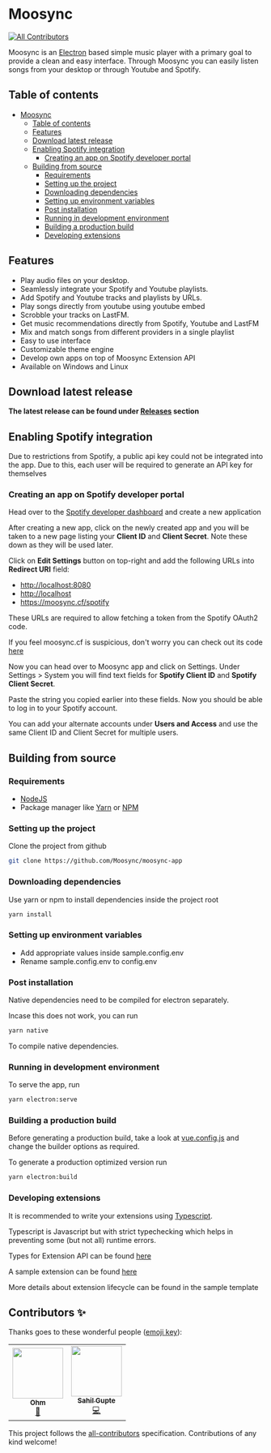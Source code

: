 # Moosync
<!-- ALL-CONTRIBUTORS-BADGE:START - Do not remove or modify this section -->
[![All Contributors](https://img.shields.io/badge/all_contributors-1-orange.svg?style=flat-square)](#contributors-)
<!-- ALL-CONTRIBUTORS-BADGE:END -->

Moosync is an [Electron](https://www.electronjs.org/) based simple music player with a primary goal to provide a clean and easy interface. Through Moosync you can easily listen songs from your desktop or through Youtube and Spotify.

## Table of contents

- [Moosync](#moosync)
  - [Table of contents](#table-of-contents)
  - [Features](#features)
  - [Download latest release](#download-latest-release)
  - [Enabling Spotify integration](#enabling-spotify-integration)
    - [Creating an app on Spotify developer portal](#creating-an-app-on-spotify-developer-portal)
  - [Building from source](#building-from-source)
    - [Requirements](#requirements)
    - [Setting up the project](#setting-up-the-project)
    - [Downloading dependencies](#downloading-dependencies)
    - [Setting up environment variables](#setting-up-environment-variables)
    - [Post installation](#post-installation)
    - [Running in development environment](#running-in-development-environment)
    - [Building a production build](#building-a-production-build)
    - [Developing extensions](#developing-extensions)

## Features

- Play audio files on your desktop.
- Seamlessly integrate your Spotify and Youtube playlists.
- Add Spotify and Youtube tracks and playlists by URLs.
- Play songs directly from youtube using youtube embed
- Scrobble your tracks on LastFM.
- Get music recommendations directly from Spotify, Youtube and LastFM
- Mix and match songs from different providers in a single playlist
- Easy to use interface
- Customizable theme engine
- Develop own apps on top of Moosync Extension API
- Available on Windows and Linux

## Download latest release

**The latest release can be found under [Releases](https://github.com/Moosync/Moosync/releases) section**

## Enabling Spotify integration

Due to restrictions from Spotify, a public api key could not be integrated into the app.
Due to this, each user will be required to generate an API key for themselves

### Creating an app on Spotify developer portal

Head over to the [Spotify developer dashboard](https://developer.spotify.com/dashboard/applications) and create a new application

After creating a new app, click on the newly created app and you will be taken to a new page listing your **Client ID** and **Client Secret**. Note these down as they will be used later.

Click on **Edit Settings** button on top-right and add the following URLs into **Redirect URI** field:

- <http://localhost:8080>
- <http://localhost>
- <https://moosync.cf/spotify>

These URLs are required to allow fetching a token from the Spotify OAuth2 code.

If you feel moosync.cf is suspicious, don't worry you can check out its code [here](https://github.com/Moosync/Moosync.github.io)

Now you can head over to Moosync app and click on Settings. Under Settings > System you will find text fields for **Spotify Client ID** and **Spotify Client Secret**.

Paste the string you copied earlier into these fields. Now you should be able to log in to your Spotify account.

You can add your alternate accounts under **Users and Access** and use the same Client ID and Client Secret for multiple users.

## Building from source

### Requirements

- [NodeJS](https://nodejs.org/en/)
- Package manager like [Yarn](https://yarnpkg.com/getting-started/install) or [NPM](https://www.npmjs.com/)

### Setting up the project

Clone the project from github

``` bash
git clone https://github.com/Moosync/moosync-app
```

### Downloading dependencies

Use yarn or npm to install dependencies inside the project root

``` bash
yarn install
```

### Setting up environment variables

- Add appropriate values inside sample.config.env
- Rename sample.config.env to config.env

### Post installation

Native dependencies need to be compiled for electron separately.

Incase this does not work, you can run

``` bash
yarn native
```

To compile native dependencies.

### Running in development environment

To serve the app, run

```bash
yarn electron:serve
```

### Building a production build

Before generating a production build, take a look at [vue.config.js](https://github.com/Moosync/moosync-app/blob/main/vue.config.js) and change the builder options as required.

To generate a production optimized version run

``` bash
yarn electron:build
```

### Developing extensions

It is recommended to write your extensions using [Typescript](https://www.typescriptlang.org/).

Typescript is Javascript but with strict typechecking which helps in preventing some (but not all) runtime errors.

Types for Extension API can be found [here](https://github.com/Moosync/extension-api-types)

A sample extension can be found [here](https://github.com/Moosync/extension-typescript-template)

More details about extension lifecycle can be found in the sample template

## Contributors ✨

Thanks goes to these wonderful people ([emoji key](https://allcontributors.org/docs/en/emoji-key)):

<!-- ALL-CONTRIBUTORS-LIST:START - Do not remove or modify this section -->
<!-- prettier-ignore-start -->
<!-- markdownlint-disable -->
<table>
  <tr>
    <td align="center"><a href="https://github.com/Mercyssh"><img src="https://avatars.githubusercontent.com/u/41297391?v=4?s=100" width="100px;" alt=""/><br /><sub><b>Ohm</b></sub></a><br /><a href="#design-Mercyssh" title="Design">🎨</a></td>
    <td align="center"><a href="https://github.com/Ovenoboyo"><img src="https://avatars.githubusercontent.com/u/36789504?v=4?s=100" width="100px;" alt=""/><br /><sub><b>Sahil Gupte</b></sub></a><br /><a href="https://github.com/Moosync/Moosync/commits?author=Ovenoboyo" title="Code">💻</a></td>
  </tr>
</table>

<!-- markdownlint-restore -->
<!-- prettier-ignore-end -->

<!-- ALL-CONTRIBUTORS-LIST:END -->

This project follows the [all-contributors](https://github.com/all-contributors/all-contributors) specification. Contributions of any kind welcome!